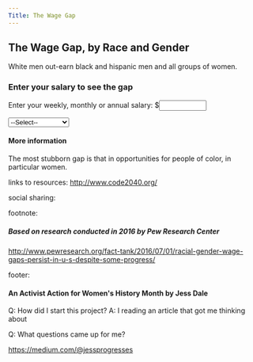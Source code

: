```yaml
---
Title: The Wage Gap
---
```


## The Wage Gap, by Race and Gender
White men out-earn black and hispanic men and all groups of women.


### Enter your salary to see the gap

<p>Enter your weekly, monthly or annual salary: $<input id="currentSalary" type="number" min="1" max="1000000" onchange="calculateGap()"></p>

<select id="selectGap" onchange="calculateGap()">
<option>--Select--</option>
<option id="hW" value="58">Hispanic Women</option> <option id="bW" value="75">Black Women</option> <option id="wW" value="81">White Women</option> </select> 

<br />

<p id="gap"></p>

#### More information
The most stubborn gap is that in opportunities for people of color, in particular women.

links to resources:
http://www.code2040.org/

social sharing:


footnote:
##### Based on research conducted in 2016 by Pew Research Center
http://www.pewresearch.org/fact-tank/2016/07/01/racial-gender-wage-gaps-persist-in-u-s-despite-some-progress/


footer:
#### An Activist Action for Women's History Month by Jess Dale

Q: How did I start this project?
A: I reading an article that got me thinking about 

Q: What questions came up for me?

https://medium.com/@jessprogresses


